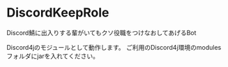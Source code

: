 # DiscordKeepRole
Discord鯖に出入りする輩がいてもクソ役職をつけなおしてあげるBot

Discord4jのモジュールとして動作します。
ご利用のDiscord4j環境のmodulesフォルダにjarを入れてください。